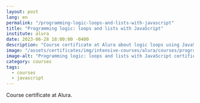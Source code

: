 ```yaml
---
layout: post
lang: en
permalink: "/programming-logic-loops-and-lists-with-javascript"
title: "Programming logic: loops and lists with JavaScript"
institute: alura
date: 2023-06-28 18:00:00 -0400
description: "Course certificate at Alura about logic loops using JavaScript."
image: "/assets/certificates/img/intensive-courses/alura/courses/programming-logic-loops-and-lists-with-javascript/front-en.jpg"
image-alt: "Programming logic: loops and lists with JavaScript certificate"
category: courses
tags:
  - courses
  - javascript
---
```


Course certificate at Alura.
